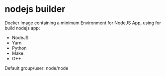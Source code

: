 # nodejs builder
Docker image containing a minimum Environment for NodeJS App, using for build nodejs app:
- NodeJS
- Yarn
- Python
- Make
- G++

Default group/user: node/node